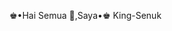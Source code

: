 ♚•Hai Semua 👋,Saya•♚
King-Senuk

<!---
bocahbot17/bocahbot17 is a ✨ special ✨ repository because its `README.md` (this file) appears on your GitHub profile.
You can click the Preview link to take a look at your changes.
--->
